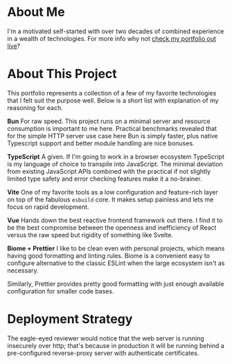 # About Me

I'm a motivated self-started with over two decades of combined experience in a wealth of technologies. For more info why not [check my portfolio out live](https://strutcode.dev)?

# About This Project

This portfolio represents a collection of a few of my favorite technologies that I felt suit the purpose well. Below is a short list with explanation of my reasoning for each.

**Bun**
For raw speed. This project runs on a minimal server and resource consumption is important to me here. Practical benchmarks revealed that for the simple HTTP server use case here Bun is simply faster, plus native Typescript support and better module handling are nice bonuses.

**TypeScript**
A given. If I'm going to work in a browser ecosystem TypeScript is my language of choice to transpile into JavaScript. The minimal deviation from existing JavaScript APIs combined with the practical if not slightly limited type safety and error checking features make it a no-brainer.

**Vite**
One of my favorite tools as a low configuration and feature-rich layer on top of the fabulous `esbuild` core. It makes setup painless and lets me focus on rapid development.

**Vue**
Hands down the best reactive frontend framework out there. I find it to be the best compromise between the openness and inefficiency of React versus the raw speed but rigidity of something like Svelte.

**Biome + Prettier**
I like to be clean even with personal projects, which means having good formatting and linting rules. Biome is a convenient easy to configure alternative to the classic ESLint when the large ecosystem isn't as necessary.

Similarly, Prettier provides pretty good formatting with just enough available configuration for smaller code bases.

# Deployment Strategy

The eagle-eyed reviewer would notice that the web server is running insecurely over http; that's because in production it will be running behind a pre-configured reverse-proxy server with authenticate certificates.
